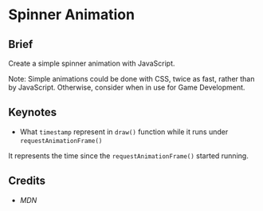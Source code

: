 # Spinner Animation

## Brief

Create a simple spinner animation with JavaScript.

Note: Simple animations could be done with CSS, twice as fast, rather than by JavaScript. Otherwise, consider when in use for Game Development.

## Keynotes

* What `timestamp` represent in `draw()` function while it runs under `requestAnimationFrame()`

It represents the time since the `requestAnimationFrame()` started running.

## Credits

- _MDN_

